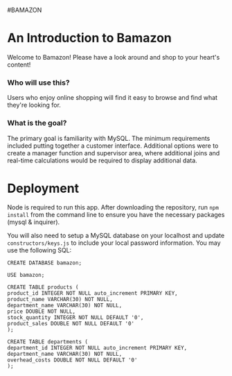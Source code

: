 #BAMAZON 

# An Introduction to Bamazon
Welcome to Bamazon! Please have a look around and shop to your heart's content!

### Who will use this?
Users who enjoy online shopping will find it easy to browse and find what they're looking for. 

### What is the goal?
The primary goal is familiarity with MySQL. The minimum requirements included putting together a customer interface. Additional options were to create a manager function and supervisor area, where additional joins and real-time calculations would be required to display additional data.

# Deployment
Node is required to run this app. After downloading the repository, run `npm install` from the command line to ensure you have the necessary packages (mysql & inquirer).

You will also need to setup a MySQL database on your localhost and update `constructors/keys.js` to include your local password information. You may use the following SQL:

```
CREATE DATABASE bamazon;

USE bamazon;

CREATE TABLE products (
product_id INTEGER NOT NULL auto_increment PRIMARY KEY,
product_name VARCHAR(30) NOT NULL,
department_name VARCHAR(30) NOT NULL,
price DOUBLE NOT NULL,
stock_quantity INTEGER NOT NULL DEFAULT '0',
product_sales DOUBLE NOT NULL DEFAULT '0'
);

CREATE TABLE departments (
department_id INTEGER NOT NULL auto_increment PRIMARY KEY,
department_name VARCHAR(30) NOT NULL,
overhead_costs DOUBLE NOT NULL DEFAULT '0'
);

```
